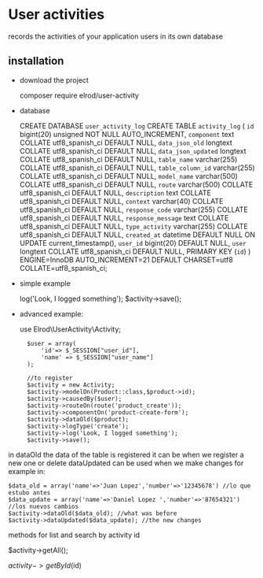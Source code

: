 # User activities
records the activities of your application users in its own database

## installation
- download the project
	

    composer require elrod/user-activity
- database
	

    CREATE DATABASE `user_activity_log`
    CREATE TABLE `activity_log` (
      `id` bigint(20) unsigned NOT NULL AUTO_INCREMENT,
      `component` text COLLATE utf8_spanish_ci DEFAULT NULL,
      `data_json_old` longtext COLLATE utf8_spanish_ci DEFAULT NULL,
      `data_json_updated` longtext COLLATE utf8_spanish_ci DEFAULT NULL,
      `table_name` varchar(255) COLLATE utf8_spanish_ci DEFAULT NULL,
      `table_column_id` varchar(255) COLLATE utf8_spanish_ci DEFAULT NULL,
      `model_name` varchar(500) COLLATE utf8_spanish_ci DEFAULT NULL,
      `route` varchar(500) COLLATE utf8_spanish_ci DEFAULT NULL,
      `description` text COLLATE utf8_spanish_ci DEFAULT NULL,
      `context` varchar(40) COLLATE utf8_spanish_ci DEFAULT NULL,
      `response_code` varchar(255) COLLATE utf8_spanish_ci DEFAULT NULL,
      `response_message` text COLLATE utf8_spanish_ci DEFAULT NULL,
      `type_activity` varchar(255) COLLATE utf8_spanish_ci DEFAULT NULL,
      `created_at` datetime DEFAULT NULL ON UPDATE current_timestamp(),
      `user_id` bigint(20) DEFAULT NULL,
      `user` longtext COLLATE utf8_spanish_ci DEFAULT NULL,
      PRIMARY KEY (`id`)
    ) ENGINE=InnoDB AUTO_INCREMENT=21 DEFAULT CHARSET=utf8 COLLATE=utf8_spanish_ci;

- simple example
	

    <?php
    include __DIR__."/../vendor/autoload.php";
    
    $activity = new \Elrod\UserActivity\Activity();
    
    
    $activity->log('Look, I logged something');
    $activity->save();

- advanced example:


     use Elrod\UserActivity\Activity;
            
        $user = array(
        	'id'=> $_SESSION["user_id"],
        	'name' => $_SESSION["user_name"]
        );
        
        //to register
        $activity = new Activity;
        $activity->modelOn(Product::class,$product->id);
        $activity->causedBy($user);
        $activity->routeOn(route('product_create'));
        $activity->componentOn('product-create-form');
        $activity->dataOld($product);
        $activity->logType('create');
        $activity->log('Look, I logged something');
        $activity->save();

in dataOld the data of the table is registered it can be when we register a new one or delete
dataUpdated can be used when we make changes for example in:


    $data_old = array('name'=>'Juan Lopez','number'=>'12345678') //lo que estubo antes
    $data_update = array('name'=>'Daniel Lopez ','number'=>'87654321') //los nuevos cambios
    $activity->dataOld($data_old); //what was before
    $activity->dataUpdated($data_update); //the new changes

methods for list and search by activity id

$activity->getAll();

$activity->getById($id)
